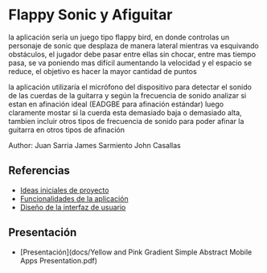 # Flappy Sonic y Afiguitar

la aplicación sería un juego tipo flappy bird, en donde controlas un personaje de sonic que desplaza de manera lateral mientras va esquivando obstáculos, el jugador debe pasar entre ellas sin chocar, entre mas tiempo pasa, se va poniendo mas difícil aumentando la velocidad  y el espacio se reduce, el objetivo es hacer la mayor cantidad de puntos 

la aplicación utilizaría el micrófono del dispositivo para detectar el sonido de las cuerdas de la guitarra y según la frecuencia de sonido analizar si estan en afinación ideal (EADGBE para afinación estándar) luego claramente mostar si la cuerda esta demasiado baja o demasiado alta, tambien incluir otros tipos de frecuencia de sonido para poder afinar la guitarra en otros tipos de afinación

Author: 
Juan Sarria
James Sarmiento
John Casallas

## Referencias

- [Ideas iniciales de proyecto](docs/ideas.md)
- [Funcionalidades de la aplicación](docs/funcionalidades.md)
- [Diseño de la interfaz de usuario](docs/ui.md)

## Presentación
- [Presentación](docs/Yellow and Pink Gradient Simple Abstract Mobile Apps Presentation.pdf)
